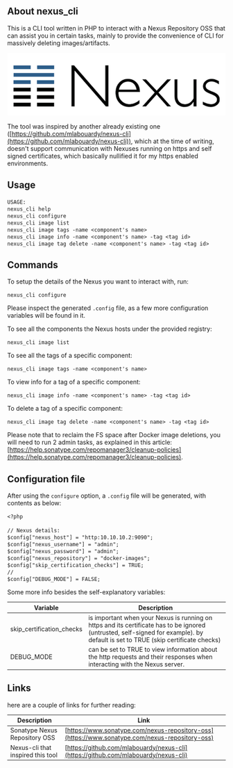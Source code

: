 ## About nexus_cli

This is a CLI tool written in PHP to interact with a Nexus Repository OSS that can assist you in certain tasks, mainly to provide the convenience of CLI for massively deleting images/artifacts.

![Sonatype logo](documentation/sonatype_logo.png)

The tool was inspired by another already existing one ([https://github.com/mlabouardy/nexus-cli](https://github.com/mlabouardy/nexus-cli)), which at the time of writing, doesn't support communication with Nexuses running on https and self signed certificates, which basically nullified it for my https enabled environments.


## Usage

```
USAGE: 
nexus_cli help 
nexus_cli configure 
nexus_cli image list 
nexus_cli image tags -name <component's name> 
nexus_cli image info -name <component's name> -tag <tag id> 
nexus_cli image tag delete -name <component's name> -tag <tag id> 
```


## Commands

To setup the details of the Nexus you want to interact with, run:
```
nexus_cli configure
```
Please inspect the generated `.config` file, as a few more configuration variables will be found in it.

To see all the components the Nexus hosts under the provided registry:
```
nexus_cli image list 
```

To see all the tags of a specific component:
```
nexus_cli image tags -name <component's name> 
```

To view info for a tag of a specific component:
```
nexus_cli image info -name <component's name> -tag <tag id> 
```

To delete a tag of a specific component:
```
nexus_cli image tag delete -name <component's name> -tag <tag id> 
```

Please note that to reclaim the FS space after Docker image deletions, you will need to run 2 admin tasks, as explained in this article: [https://help.sonatype.com/repomanager3/cleanup-policies](https://help.sonatype.com/repomanager3/cleanup-policies).


## Configuration file

After using the `configure` option, a `.config` file will be generated, with contents as below:

```
<?php

// Nexus details:
$config["nexus_host"] = "http:10.10.10.2:9090";
$config["nexus_username"] = "admin";
$config["nexus_password"] = "admin";
$config["nexus_repository"] = "docker-images";
$config["skip_certification_checks"] = TRUE;
// 
$config["DEBUG_MODE"] = FALSE;
```

Some more info besides the self-explanatory variables:

| Variable | Description |
| ----------------------- | ----------------------- |
| skip_certification_checks | is important when your Nexus is running on https and its certificate has to be ignored (untrusted, self-signed for example). by default is set to TRUE (skip certificate checks) |
| DEBUG_MODE |  can be set to TRUE to view information about the http requests and their responses when interacting with the Nexus server. |


## Links

here are a couple of links for further reading:

| Description | Link |
| ----------------------- | ----------------------- |
| Sonatype Nexus Repository OSS | [https://www.sonatype.com/nexus-repository-oss](https://www.sonatype.com/nexus-repository-oss) |
| Nexus-cli that inspired this tool | [https://github.com/mlabouardy/nexus-cli](https://github.com/mlabouardy/nexus-cli) |

